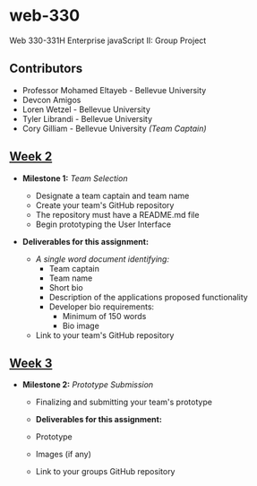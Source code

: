 # web-330
Web 330-331H Enterprise javaScript II: Group Project

## Contributors

* Professor Mohamed Eltayeb - Bellevue University
* Devcon Amigos
* Loren Wetzel - Bellevue University
* Tyler Librandi - Bellevue University
* Cory Gilliam - Bellevue University *(Team Captain)*

## [Week 2](https://github.com/imaaxa/web-330_JS_Trivia)
* **Milestone 1:** *Team Selection*
  * Designate a team captain and team name
  * Create your team's GitHub repository
  * The repository must have a README.md file
  * Begin prototyping the User Interface

* **Deliverables for this assignment:**
  * *A single word document identifying:*
    * Team captain
    * Team name
    * Short bio
    * Description of the applications proposed functionality
    * Developer bio requirements:
      * Minimum of 150 words
      * Bio image
  * Link to your team's GitHub repository

## [Week 3](https://github.com/imaaxa/web-330_JS_Trivia)
* **Milestone 2:** *Prototype Submission*
  * Finalizing and submitting your team's prototype

  * **Deliverables for this assignment:**
  * Prototype
  * Images (if any)
  * Link to your groups GitHub repository
